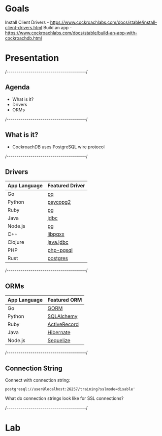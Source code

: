 # Goals

Install Client Drivers - https://www.cockroachlabs.com/docs/stable/install-client-drivers.html
Build an app - https://www.cockroachlabs.com/docs/stable/build-an-app-with-cockroachdb.html

# Presentation

/----------------------------------------/

## Agenda

- What is it?
- Drivers
- ORMs

/----------------------------------------/

## What is it?

- CockroachDB uses PostgreSQL wire protocol

/----------------------------------------/

## Drivers

App Language | Featured Driver 
-------------|-----------------
Go |  [pq](build-a-go-app-with-cockroachdb.html) 
Python |  [psycopg2](build-a-python-app-with-cockroachdb.html) 
Ruby |  [pg](build-a-ruby-app-with-cockroachdb.html) 
Java |  [jdbc](build-a-java-app-with-cockroachdb.html) 
Node.js |  [pg](build-a-nodejs-app-with-cockroachdb.html) 
C++ |  [libpqxx](build-a-c++-app-with-cockroachdb.html) 
Clojure | [java.jdbc](build-a-clojure-app-with-cockroachdb.html)
PHP |  [php-pgsql](build-a-php-app-with-cockroachdb.html) 
Rust |  [postgres](build-a-rust-app-with-cockroachdb.html)

/----------------------------------------/

## ORMs

App Language | Featured ORM
-------------|-------------
Go | [GORM](build-a-go-app-with-cockroachdb-gorm.html)
Python | [SQLAlchemy](build-a-python-app-with-cockroachdb-sqlalchemy.html)
Ruby | [ActiveRecord](build-a-ruby-app-with-cockroachdb-activerecord.html)
Java | [Hibernate](build-a-java-app-with-cockroachdb-hibernate.html)
Node.js | [Sequelize](build-a-nodejs-app-with-cockroachdb-sequelize.html) 

/----------------------------------------/

## Connection String

Connect with connection string:

~~~
postgresql://user@localhost:26257/training?sslmode=disable'
~~~

What do connection strings look like for SSL connections?

/----------------------------------------/

# Lab